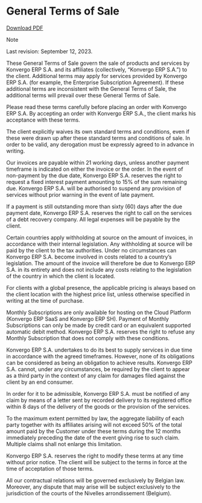 # General Terms of Sale

[Download PDF](https://www.odoo.com/documentation/16.0/terms_of_sale.pdf)

<div class="alert alert-primary">
<p class="alert-title">
Note</p><p>Last revision: September 12, 2023.</p>
</div>

These General Terms of Sale govern the sale of products and services by Konvergo ERP
S.A. and its affiliates (collectively, “Konvergo ERP S.A.”) to the client. Additional
terms may apply for services provided by Konvergo ERP S.A. (for example, the
Enterprise Subscription Agreement). If these additional terms are inconsistent
with the General Terms of Sale, the additional terms will prevail over these
General Terms of Sale.

Please read these terms carefully before placing an order with Konvergo ERP S.A. By
accepting an order with Konvergo ERP S.A., the client marks his acceptance with these
terms.

The client explicitly waives its own standard terms and conditions, even if
these were drawn up after these standard terms and conditions of sale. In
order to be valid, any derogation must be expressly agreed to in advance in
writing.

Our invoices are payable within 21 working days, unless another payment
timeframe is indicated on either the invoice or the order. In the event of
non-payment by the due date, Konvergo ERP S.A. reserves the right to request a fixed
interest payment amounting to 15% of the sum remaining due. Konvergo ERP S.A. will be
authorised to suspend any provision of services without prior warning in the
event of late payment.

If a payment is still outstanding more than sixty (60) days after the due
payment date, Konvergo ERP S.A. reserves the right to call on the services of a debt
recovery company. All legal expenses will be payable by the client.

Certain countries apply withholding at source on the amount of invoices, in
accordance with their internal legislation. Any withholding at source will be
paid by the client to the tax authorities. Under no circumstances can Konvergo ERP
S.A. become involved in costs related to a country’s legislation. The amount
of the invoice will therefore be due to Konvergo ERP S.A. in its entirety and does not
include any costs relating to the legislation of the country in which the
client is located.

For clients with a global presence, the applicable pricing is always based on
the client location with the highest price list, unless otherwise specified in
writing at the time of purchase.

Monthly Subscriptions are only available for hosting on the Cloud Platform
(Konvergo ERP SaaS and Konvergo ERP SH). Payment of Monthly Subscriptions can only be made by
credit card or an equivalent supported automatic debit method. Konvergo ERP S.A.
reserves the right to refuse any Monthly Subscription that does not comply
with these conditions.

Konvergo ERP S.A. undertakes to do its best to supply services in due time in
accordance with the agreed timeframes. However, none of its obligations can be
considered as being an obligation to achieve results. Konvergo ERP S.A. cannot, under
any circumstances, be required by the client to appear as a third party in the
context of any claim for damages filed against the client by an end consumer.

In order for it to be admissible, Konvergo ERP S.A. must be notified of any claim by
means of a letter sent by recorded delivery to its registered office within 8
days of the delivery of the goods or the provision of the services.

To the maximum extent permitted by law, the aggregate liability of each party
together with its affiliates arising will not exceed 50% of the total amount
paid by the Customer under these terms during the 12 months immediately
preceding the date of the event giving rise to such claim. Multiple claims
shall not enlarge this limitation.

Konvergo ERP S.A. reserves the right to modify these terms at any time without prior
notice. The client will be subject to the terms in force at the time of
acceptation of those terms.

All our contractual relations will be governed exclusively by Belgian law.
Moreover, any dispute that may arise will be subject exclusively to the
jurisdiction of the courts of the Nivelles arrondissement (Belgium).

